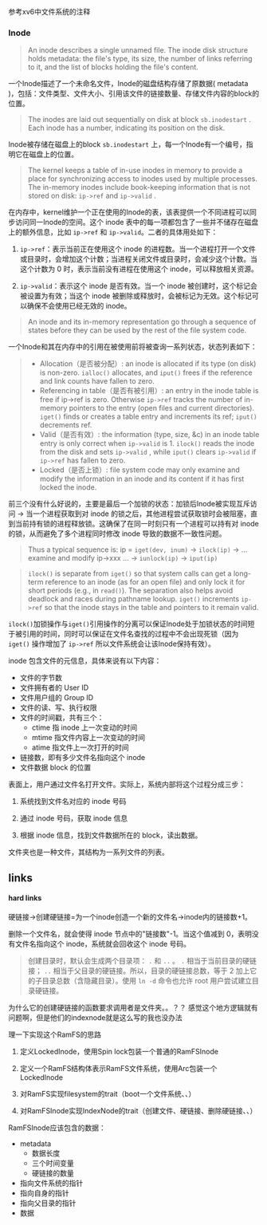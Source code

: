 参考xv6中文件系统的注释
### Inode
> An inode describes a single unnamed file. The inode disk structure holds metadata: the file's type, its size, the number of links referring to it, and the list of blocks holding the file's content.

一个Inode描述了一个未命名文件，Inode的磁盘结构存储了原数据( metadata )，包括：文件类型、文件大小、引用该文件的链接数量、存储文件内容的block的位置。

> The inodes are laid out sequentially on disk at block `sb.inodestart` . Each inode has a number, indicating its position on the disk.

Inode被存储在磁盘上的block `sb.inodestart` 上，每一个Inode有一个编号，指明它在磁盘上的位置。

> The kernel keeps a table of in-use inodes in memory to provide a place for synchronizing access to inodes used by multiple processes. The in-memory inodes include book-keeping information that is not stored on disk: `ip->ref` and `ip->valid` .

在内存中，kernel维护一个正在使用的Inode的表，该表提供一个不同进程可以同步访问同一Inode的空间。这个 inode 表中的每一项都包含了一些并不储存在磁盘上的额外信息，比如 `ip->ref` 和 `ip->valid`。二者的具体用处如下：

1. `ip->ref`：表示当前正在使用这个 inode 的进程数。当一个进程打开一个文件或目录时，会增加这个计数；当进程关闭文件或目录时，会减少这个计数。当这个计数为 0 时，表示当前没有进程在使用这个 inode，可以释放相关资源。
   
2. `ip->valid`：表示这个 inode 是否有效。当一个 inode 被创建时，这个标记会被设置为有效；当这个 inode 被删除或释放时，会被标记为无效。这个标记可以确保不会使用已经无效的 inode。

> An inode and its in-memory representation go through a sequence of states before they can be used by the rest of the file system code.

一个Inode和其在内存中的引用在被使用前将被查询一系列状态，状态列表如下：

> * Allocation（是否被分配）: an inode is allocated if its type (on disk) is non-zero. `ialloc()` allocates, and `iput()` frees if the reference and link counts have fallen to zero.
> * Referencing in table（是否有被引用）: an entry in the inode table is free if ip->ref is zero. Otherwise `ip->ref` tracks the number of in-memory pointers to the entry (open files and current directories). `iget()` finds or creates a table entry and increments its ref; `iput()` decrements ref.
> * Valid（是否有效）: the information (type, size, &c) in an inode table entry is only correct when `ip->valid` is 1. `ilock()` reads the inode from the disk and sets `ip->valid` , while `iput()` clears `ip->valid` if `ip->ref` has fallen to zero.
> * Locked（是否上锁）: file system code may only examine and modify the information in an inode and its content if it has first locked the inode.

前三个没有什么好说的，主要是最后一个加锁的状态：加锁后Inode被实现互斥访问 -> 当一个进程获取到对 inode 的锁之后，其他进程尝试获取锁时会被阻塞，直到当前持有锁的进程释放锁。这确保了在同一时刻只有一个进程可以持有对 inode 的锁，从而避免了多个进程同时修改 inode 导致的数据不一致性问题。

> Thus a typical sequence is: ip = `iget(dev, inum)` -> `ilock(ip)` -> ... examine and modify ip->xxx ... -> `iunlock(ip)` -> `iput(ip)`

> `ilock()` is separate from `iget()` so that system calls can get a long-term reference to an inode (as for an open file) and only lock it for short periods (e.g., in `read()`). The separation also helps avoid deadlock and races during pathname lookup. `iget()` increments `ip->ref` so that the inode stays in the table and pointers to it remain valid.

`ilock()`加锁操作与`iget()`引用操作的分离可以保证Inode处于加锁状态的时间短于被引用的时间，同时可以保证在文件名查找的过程中不会出现死锁（因为 `iget()` 操作增加了 `ip->ref` 所以文件系统会让该Inode保持有效）。

inode 包含文件的元信息，具体来说有以下内容：
- 文件的字节数
- 文件拥有者的 User ID
- 文件用户组的 Group ID
- 文件的读、写、执行权限
- 文件的时间戳，共有三个：
    - ctime 指 inode 上一次变动的时间
    - mtime 指文件内容上一次变动的时间
    - atime 指文件上一次打开的时间
- 链接数，即有多少文件名指向这个 inode
- 文件数据 block 的位置

表面上，用户通过文件名打开文件。实际上，系统内部将这个过程分成三步：

1. 系统找到文件名对应的 inode 号码
   
2. 通过 inode 号码，获取 inode 信息
   
3. 根据 inode 信息，找到文件数据所在的 block，读出数据。

文件夹也是一种文件，其结构为一系列文件的列表。
## links
#### hard links
硬链接->创建硬链接=为一个inode创造一个新的文件名->inode内的链接数+1。

删除一个文件名，就会使得 inode 节点中的"链接数"-1。当这个值减到 0，表明没有文件名指向这个 inode，系统就会回收这个 inode 号码。

> 创建目录时，默认会生成两个目录项： `.` 和 `..` 。 `.` 相当于当前目录的硬链接； `..` 相当于父目录的硬链接。所以，目录的硬链接总数，等于 2 加上它的子目录总数（含隐藏目录）。使用 `ln -d` 命令也允许 root 用户尝试建立目录硬链接。

为什么它的创建硬链接的函数要求调用者是文件夹。。？？
感觉这个地方逻辑就有问题啊，但是他们的indexnode就是这么写的我也没办法

理一下实现这个RamFS的思路
1. 定义LockedInode，使用Spin lock包装一个普通的RamFSInode
   
2. 定义一个RamFS结构体表示RamFS文件系统，使用Arc包装一个LockedInode
   
3. 对RamFS实现filesystem的trait（boot一个文件系统、、）
   
4. 对RamFSInode实现IndexNode的trait（创建文件、硬链接、删除硬链接、、）

RamFSInode应该包含的数据：
- metadata
	- 数据长度
	- 三个时间变量
	- 硬链接的数量
- 指向文件系统的指针
- 指向自身的指针
- 指向父目录的指针
- 数据